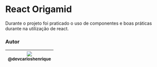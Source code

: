 # React Origamid

Durante o projeto foi praticado o uso de componentes e boas práticas durante na utilização de react. 

### Autor
   
| [<img src="https://avatars2.githubusercontent.com/u/57951744?s=180&v=4"><br><sub>@devcarloshenrique</sub>](https://github.com/devcarloshenrique) |
| :---: |

